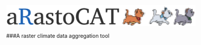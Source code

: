 ![](https://github.com/chrisschuerz/aRastoCAT/blob/master/figures/arastocat_logo.png)

###A raster climate data aggregation tool
